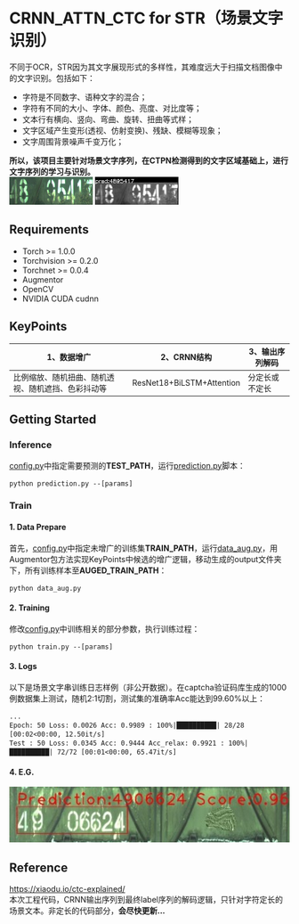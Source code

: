 # CRNN_ATTN_CTC for STR（场景文字识别）
不同于OCR，STR因为其文字展现形式的多样性，其难度远大于扫描文档图像中的文字识别。包括如下：
* 字符是不同数字、语种文字的混合；
* 字符有不同的大小、字体、颜色、亮度、对比度等；
* 文本行有横向、竖向、弯曲、旋转、扭曲等式样；
* 文字区域产生变形(透视、仿射变换)、残缺、模糊等现象；
* 文字周围背景噪声千变万化；  

**所以，该项目主要针对场景文字序列，在CTPN检测得到的文字区域基础上，进行文字序列的学习与识别。**  
<img src="https://github.com/RoyceMao/CRNN_ATTN_CTC/blob/master/out/digits_1.jpg" width="150" height="50" /> <img src="https://github.com/RoyceMao/CRNN_ATTN_CTC/blob/master/out/digits_2.jpg" width="150" height="50" />
## Requirements
* Torch >= 1.0.0   
* Torchvision >= 0.2.0   
* Torchnet >= 0.0.4
* Augmentor 
* OpenCV
* NVIDIA CUDA cudnn  
## KeyPoints
| 1、数据增广 | 2、CRNN结构 | 3、输出序列解码 |
| ------ | ------ | ------ |
| 比例缩放、随机扭曲、随机透视、随机遮挡、色彩抖动等 | ResNet18+BiLSTM+Attention | 分定长或不定长 |
## Getting Started
### Inference
[config.py](/config.py)中指定需要预测的**TEST_PATH**，运行[prediction.py](/prediction.py)脚本：
```
python prediction.py --[params]
```
### Train
#### 1. Data Prepare
首先，[config.py](/config.py)中指定未增广的训练集**TRAIN_PATH**，运行[data_aug.py](/data_aug.py)，用Augmentor包方法实现KeyPoints中候选的增广逻辑，移动生成的output文件夹下，所有训练样本至**AUGED_TRAIN_PATH**：
```
python data_aug.py
```
#### 2. Training
修改[config.py](/config.py)中训练相关的部分参数，执行训练过程：
```
python train.py --[params]
```
#### 3. Logs
以下是场景文字串训练日志样例（非公开数据）。在captcha验证码库生成的1000例数据集上测试，随机2:1切割，测试集的准确率Acc能达到99.60%以上：
```
...
Epoch: 50 Loss: 0.0026 Acc: 0.9989 : 100%|██████████| 28/28 [00:02<00:00, 12.50it/s]
Test : 50 Loss: 0.0345 Acc: 0.9444 Acc_relax: 0.9921 : 100%|██████████| 72/72 [00:01<00:00, 65.47it/s]
```
#### 4. E.G.
<img src="https://github.com/RoyceMao/CRNN_ATTN_CTC/blob/master/out/pred.jpg" width="600" height="100" />    

## Reference
https://xiaodu.io/ctc-explained/   
本次工程代码，CRNN输出序列到最终label序列的解码逻辑，只针对字符定长的场景文本。非定长的代码部分，**会尽快更新...**
